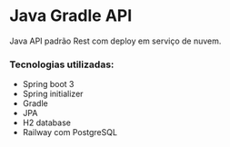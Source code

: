 # Java Gradle API

Java API padrão Rest com deploy em serviço de nuvem.

### Tecnologias utilizadas:

- Spring boot 3
- Spring initializer
- Gradle
- JPA
- H2 database
- Railway com PostgreSQL